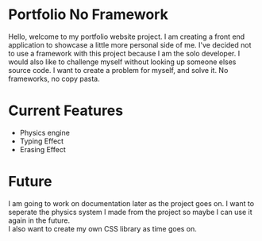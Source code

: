 # Portfolio No Framework
Hello, welcome to my portfolio website project. I am creating a
front end application to showcase a little more personal side of
me. I've decided not to use a framework with this project because
I am the solo developer. I would also like to challenge myself 
without looking up someone elses source code. I want to create a
problem for myself, and solve it. No frameworks, no copy pasta.

# Current Features
- Physics engine
- Typing Effect
- Erasing Effect

# Future
I am going to work on documentation later as the project goes on.
I want to seperate the physics system I made from the project so
maybe I can use it again in the future.
<br>
I also want to create my own CSS library as time goes on.